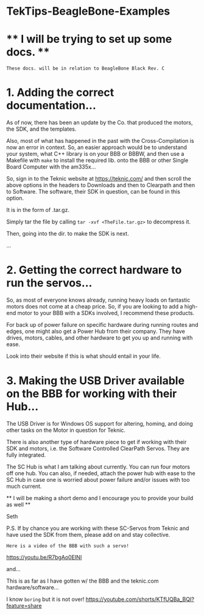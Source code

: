 # TekTips-BeagleBone-Examples

# ** I will be trying to set up some docs. **

` These docs. will be in relation to BeagleBone Black Rev. C `

# 1. Adding the correct documentation...

As of now, there has been an update by the Co. that produced the motors,
the SDK, and the templates.

Also, most of what has happened in the past with the Cross-Compilation is
now an error in context. So, an easier approach would be to understand
your system, what C++ library is on your BBB or BBBW, and then use a 
Makefile with ` make ` to install the required lib. onto the BBB or other
Single Board Computer with the am335x...

So, sign in to the Teknic website at https://teknic.com/ and then scroll the
above options in the headers to Downloads and then to Clearpath and then to 
Software. The software, their SDK in question, can be found in this option.

It is in the form of .tar.gz.

Simply tar the file by calling ` tar -xvf <TheFile.tar.gz> ` to decompress it.

Then, going into the dir. to make the SDK is next. 

...

# 2. Getting the correct hardware to run the servos...

So, as most of everyone knows already, running heavy loads on fantastic motors
does not come at a cheap price. So, if you are looking to add a high-end 
motor to your BBB with a SDKs involved, I recommend these products.

For back up of power failure on specific hardware during running routes and edges,
one might also get a Power Hub from their company. They have drives, motors,
cables, and other hardware to get you up and running with ease.

Look into their website if this is what should entail in your life.

# 3. Making the USB Driver available on the BBB for working with their Hub...

The USB Driver is for Windows OS support for altering, homing, and doing other
tasks on the Motor in question for Teknic.

There is also another type of hardware piece to get if working with their SDK and
motors, i.e. the Software Controlled ClearPath Servos. They are fully integrated.

The SC Hub is what I am talking about currently. You can run four motors off one hub.
You can also, if needed, attach the power hub with ease to the SC Hub in case
one is worried about power failure and/or issues with too much current.

** I will be making a short demo and I encourage you to provide your build as well **

Seth

P.S. If by chance you are working with these SC-Servos from Teknic and have used the SDK
from them, please add on and stay collective. 

` Here is a video of the BBB with such a servo! `

https://youtu.be/R7bgAo0EINI 

and...

This is as far as I have gotten w/ the BBB and the teknic.com hardware/software...

I know ` boring ` but it is not over! https://youtube.com/shorts/KTfUQBa_BQI?feature=share
